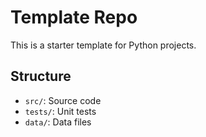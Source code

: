 # Template Repo

This is a starter template for Python projects.

## Structure

- `src/`: Source code
- `tests/`: Unit tests
- `data/`: Data files
